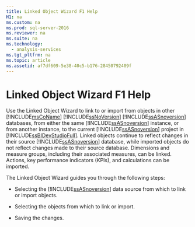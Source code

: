 ```yaml
---
title: Linked Object Wizard F1 Help
H1: na
ms.custom: na
ms.prod: sql-server-2016
ms.reviewer: na
ms.suite: na
ms.technology: 
  - analysis-services
ms.tgt_pltfrm: na
ms.topic: article
ms.assetid: af7df609-5e38-40c5-b176-28450792409f
---
```

# Linked Object Wizard F1 Help
  Use the Linked Object Wizard to link to or import from objects in other [!INCLUDE[msCoName](../../Token/Other/msCoName_md.md)] [!INCLUDE[ssNoVersion](../../Token/Other/ssNoVersion_md.md)] [!INCLUDE[ssASnoversion](../../Token/Other/ssASnoversion_md.md)] databases, from either the same [!INCLUDE[ssASnoversion](../../Token/Other/ssASnoversion_md.md)] instance, or from another instance, to the current [!INCLUDE[ssASnoversion](../../Token/Other/ssASnoversion_md.md)] project in [!INCLUDE[ssBIDevStudioFull](../../Token/Other/ssBIDevStudioFull_md.md)]. Linked objects continue to reflect changes in their source [!INCLUDE[ssASnoversion](../../Token/Other/ssASnoversion_md.md)] database, while imported objects do not reflect changes made to their source database. Dimensions and measure groups, including their associated measures, can be linked. Actions, key performance indicators \(KPIs\), and calculations can be imported.  
  
 The Linked Object Wizard guides you through the following steps:  
  
-   Selecting the [!INCLUDE[ssASnoversion](../../Token/Other/ssASnoversion_md.md)] data source from which to link or import objects.  
  
-   Selecting the objects from which to link or import.  
  
-   Saving the changes.  
  
  